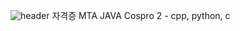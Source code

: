 ![header](https://capsule-render.vercel.app/api?type=waving&color=black&fontColor=White&text=KIMMINA&fontSize=20)
      자격증
MTA JAVA
Cospro 2 - cpp, python, c 
